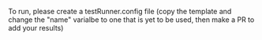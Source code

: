 To run, please create a testRunner.config file (copy the template and change the "name" varialbe to one that is yet to be used, then make a PR to add your results)